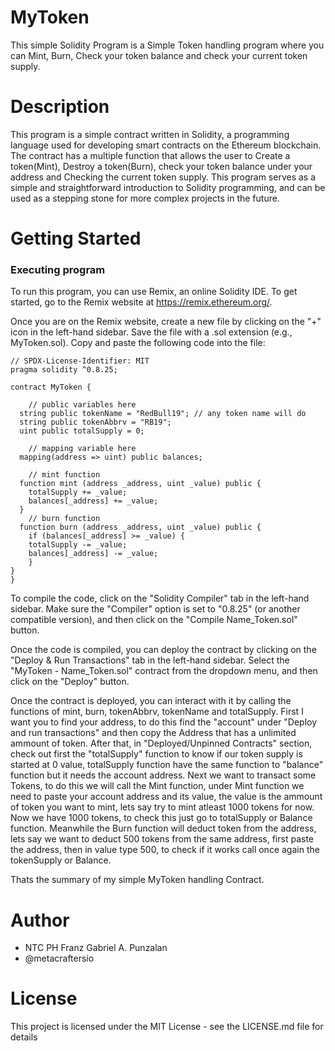 # MyToken
This simple Solidity Program is a Simple Token handling program where you can Mint, Burn, Check your token balance and check your current token supply. 

# Description
This program is a simple contract written in Solidity, a programming language used for developing smart contracts on the Ethereum blockchain. The contract has a multiple function that allows the user to Create a token(Mint), Destroy a token(Burn), check your token balance under your address and Checking the current token supply. This program serves as a simple and straightforward introduction to Solidity programming, and can be used as a stepping stone for more complex projects in the future.

# Getting Started
### Executing program 
To run this program, you can use Remix, an online Solidity IDE. To get started, go to the Remix website at https://remix.ethereum.org/.

Once you are on the Remix website, create a new file by clicking on the "+" icon in the left-hand sidebar. Save the file with a .sol extension (e.g., MyToken.sol). Copy and paste the following code into the file:
```
// SPDX-License-Identifier: MIT
pragma solidity ^0.8.25;

contract MyToken {

    // public variables here
  string public tokenName = "RedBull19"; // any token name will do
  string public tokenAbbrv = "RB19"; 
  uint public totalSupply = 0;
  
    // mapping variable here
  mapping(address => uint) public balances;

    // mint function
  function mint (address _address, uint _value) public {
    totalSupply += _value;
    balances[_address] += _value;
  }
    // burn function
  function burn (address _address, uint _value) public {
    if (balances[_address] >= _value) {
    totalSupply -= _value;
    balances[_address] -= _value;
    }
}
}
```
To compile the code, click on the "Solidity Compiler" tab in the left-hand sidebar. Make sure the "Compiler" option is set to "0.8.25" (or another compatible version), and then click on the "Compile Name_Token.sol" button.

Once the code is compiled, you can deploy the contract by clicking on the "Deploy & Run Transactions" tab in the left-hand sidebar. Select the "MyToken - Name_Token.sol" contract from the dropdown menu, and then click on the "Deploy" button.

Once the contract is deployed, you can interact with it by calling the functions of mint, burn, tokenAbbrv, tokenName and totalSupply. First I want you to find your address, to do this find the "account" under "Deploy and run transactions" and then copy the Address that has a unlimited ammount of token. After that, in "Deployed/Unpinned Contracts" section, check out first the "totalSupply" function to know if our token supply is started at 0 value, totalSupply function have the same function to "balance" function but it needs the account address. Next we want to transact some Tokens, to do this we will call the Mint function, under Mint function we need to paste your account address and its value, the value is the ammount of token you want to mint, lets say try to mint atleast 1000 tokens for now. Now we have 1000 tokens, to check this just go to totalSupply or Balance function. Meanwhile the Burn function will deduct token from the address, lets say we want to deduct 500 tokens from the same address, first paste the address, then in value type 500, to check if it works call once again the tokenSupply or Balance.

Thats the summary of my simple MyToken handling Contract. 

# Author
+ NTC PH Franz Gabriel A. Punzalan 
+ @metacraftersio

# License
This project is licensed under the MIT License - see the LICENSE.md file for details
